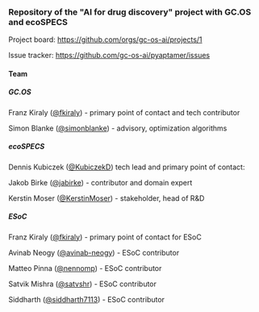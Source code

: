 ### Repository of the "AI for drug discovery" project with GC.OS and ecoSPECS

Project board: https://github.com/orgs/gc-os-ai/projects/1

Issue tracker: https://github.com/gc-os-ai/pyaptamer/issues


#### Team

##### GC.OS

Franz Kiraly ([@fkiraly](https://www.github.com/fkiraly)) - primary point of contact and tech contributor

Simon Blanke ([@simonblanke](https://www.github.com/simonblanke)) - advisory, optimization algorithms


##### ecoSPECS

Dennis Kubiczek ([@KubiczekD](https://www.github.com/KubiczekD)) tech lead and primary point of contact: 

Jakob Birke ([@jabirke](https://www.github.com/jabirke)) - contributor and domain expert

Kerstin Moser ([@KerstinMoser](https://www.github.com/KerstinMoser)) - stakeholder, head of R&D


##### ESoC

Franz Kiraly ([@fkiraly](https://www.github.com/fkiraly)) - primary point of contact for ESoC

Avinab Neogy ([@avinab-neogy](https://www.github.com/avinab-neogy)) - ESoC contributor

Matteo Pinna ([@nennomp](https://www.github.com/nennomp)) - ESoC contributor

Satvik Mishra ([@satvshr](https://www.github.com/satvshr)) - ESoC contributor

Siddharth ([@siddharth7113](https://www.github.com/siddharth7113)) - ESoC contributor
